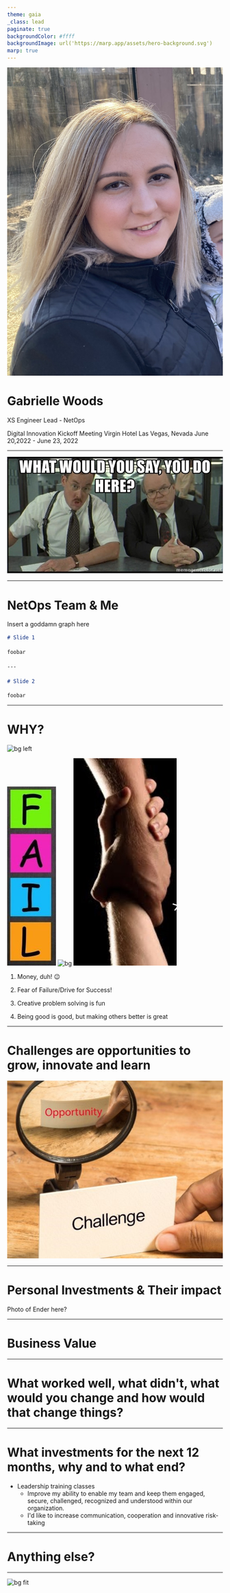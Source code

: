 ```yaml
---
theme: gaia
_class: lead
paginate: true
backgroundColor: #ffff
backgroundImage: url('https://marp.app/assets/hero-background.svg')
marp: true
---
```


![bg left:40% 80%](https://github.com/gwoodsfs/xs2020/blob/5dc09ec882b5fca564586f0f578db4207d40aa61/gwoods%20headshot%202022.jpg?raw=true)

# **Gabrielle Woods**

XS Engineer Lead - NetOps

Digital Innovation Kickoff Meeting
Virgin Hotel Las Vegas, Nevada
June 20,2022 - June 23, 2022




---


![bg center: width:1000px height:600px](https://github.com/gwoodsfs/DI2022V2/blob/main/what-would-you-say-you-do-here.jpg?raw=true)




---

# NetOps Team & Me
Insert a goddamn graph here




```markdown
# Slide 1

foobar

---

# Slide 2

foobar
```
---

# WHY?
![bg left](https://dynaimage.cdn.cnn.com/cnn/c_fill,g_auto,w_1200,h_675,ar_16:9/https%3A%2F%2Fcdn.cnn.com%2Fcnnnext%2Fdam%2Fassets%2F220527141447-money-happiness-wellness-stock.jpg)

![bg height:720](https://github.com/gwoodsfs/DI2022V2/blob/main/Fail2.JPG?raw=true)
![bg ](https://i.cbc.ca/1.6464261.1653420856!/fileImage/httpImage/puzzle.jpeg)
![bg height:720 width:200](https://github.com/gwoodsfs/DI2022V2/blob/main/lift-up.jpg?raw=true)

1. Money, duh! :wink:

1. Fear of Failure/Drive for Success!
3. Creative problem solving is fun
4. Being good is good, but making others better is great

---
# Challenges are opportunities to grow, innovate and learn
![bg left h:750 w:650](https://github.com/gwoodsfs/DI2022V2/blob/main/Challenge-and-Opportunity.jpg?raw=true)

---
# Personal Investments & Their impact
Photo of Ender here? 

---
# Business Value

---
# What worked well, what didn't, what would you change and how would that change things?

---
# What investments for the next 12 months, why and to what end?
- Leadership training classes
    - Improve my ability to enable my team and keep them engaged, secure, challenged, recognized and understood within our organization. 
    - I'd like to increase communication, cooperation and innovative risk-taking

---
# Anything else?

---

![bg fit](https://race.agency/wp-content/uploads/2014/07/Questions-and-answers_public-relations-agency_media-relations.jpg)